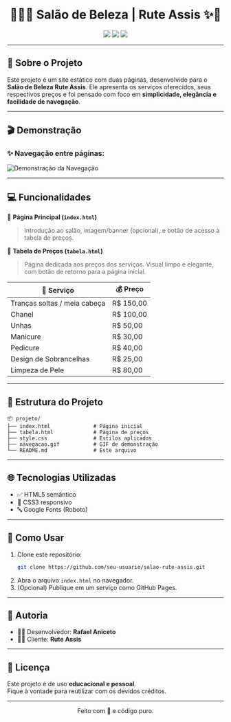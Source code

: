 <h1 align="center">💇‍♀️✨ Salão de Beleza | Rute Assis ✨💅</h1>

<p align="center">
  <img src="https://img.shields.io/badge/Projeto-HTML%20%2B%20CSS-blue?style=for-the-badge"/>
  <img src="https://img.shields.io/badge/Status-Concluído-brightgreen?style=for-the-badge"/>
  <img src="https://img.shields.io/badge/Estilo-Responsivo-purple?style=for-the-badge"/>
</p>

---

## 🧾 Sobre o Projeto

Este projeto é um site estático com duas páginas, desenvolvido para o **Salão de Beleza Rute Assis**. Ele apresenta os serviços oferecidos, seus respectivos preços e foi pensado com foco em **simplicidade, elegância e facilidade de navegação**.

---

## 🎬 Demonstração

### ✨ Navegação entre páginas:
![Demonstração da Navegação](navegacao.gif) <!-- Altere para o caminho correto caso esteja no GitHub -->

---

## 💻 Funcionalidades

📌 **Página Principal (`index.html`)**
> Introdução ao salão, imagem/banner (opcional), e botão de acesso à tabela de preços.

📌 **Tabela de Preços (`tabela.html`)**
> Página dedicada aos preços dos serviços. Visual limpo e elegante, com botão de retorno para a página inicial.

| 💅 Serviço                     | 💰 Preço     |
|------------------------------|-------------|
| Tranças soltas / meia cabeça | R$ 150,00   |
| Chanel                       | R$ 100,00   |
| Unhas                        | R$ 50,00    |
| Manicure                     | R$ 30,00    |
| Pedicure                     | R$ 40,00    |
| Design de Sobrancelhas       | R$ 25,00    |
| Limpeza de Pele              | R$ 80,00    |

---

## 🧩 Estrutura do Projeto

```
📦 projeto/
├── index.html              # Página inicial
├── tabela.html             # Página de preços
├── style.css               # Estilos aplicados
├── navegacao.gif           # GIF de demonstração
└── README.md               # Este arquivo
```

---

## 🌐 Tecnologias Utilizadas

- ✅ HTML5 semântico
- 🎨 CSS3 responsivo
- 🔤 Google Fonts (Roboto)

---

## 🚀 Como Usar

1. Clone este repositório:
   ```bash
   git clone https://github.com/seu-usuario/salao-rute-assis.git
   ```
2. Abra o arquivo `index.html` no navegador.
3. (Opcional) Publique em um serviço como GitHub Pages.

---

## 👥 Autoria

- 👨‍💻 Desenvolvedor: **Rafael Aniceto**
- 💇‍♀️ Cliente: **Rute Assis**

---

## 📜 Licença

Este projeto é de uso **educacional e pessoal**.  
Fique à vontade para reutilizar com os devidos créditos.

---

<p align="center">
  Feito com 💖 e código puro.
</p>
